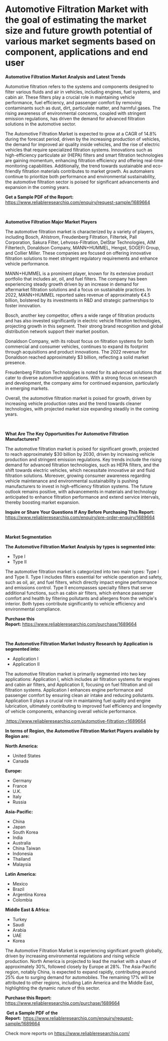 <p><h1>Automotive Filtration Market with the goal of estimating the market size and future growth potential of various market segments based on component, applications and end user</h1></p><p><strong>Automotive Filtration Market Analysis and Latest Trends</strong></p>
<p><p>Automotive filtration refers to the systems and components designed to filter various fluids and air in vehicles, including engines, fuel systems, and cabin air. These filters play a crucial role in maintaining vehicle performance, fuel efficiency, and passenger comfort by removing contaminants such as dust, dirt, particulate matter, and harmful gases. The rising awareness of environmental concerns, coupled with stringent emission regulations, has driven the demand for advanced filtration solutions in the automotive sector.</p><p>The Automotive Filtration Market is expected to grow at a CAGR of 14.8% during the forecast period, driven by the increasing production of vehicles, the demand for improved air quality inside vehicles, and the rise of electric vehicles that require specialized filtration systems. Innovations such as high-efficiency particulate air (HEPA) filters and smart filtration technologies are gaining momentum, enhancing filtration efficiency and offering real-time monitoring capabilities. Additionally, the trend towards sustainable and eco-friendly filtration materials contributes to market growth. As automakers continue to prioritize both performance and environmental sustainability, the automotive filtration sector is poised for significant advancements and expansion in the coming years.</p></p>
<p><strong>Get a Sample PDF of the Report:&nbsp;</strong> <a href="https://www.reliableresearchiq.com/enquiry/request-sample/1689664?utm_campaign=1082&utm_medium=2&utm_source=Github&utm_content=ia&utm_term=07012025&utm_id=automotive-filtration">https://www.reliableresearchiq.com/enquiry/request-sample/1689664</a></p>
<p>&nbsp;</p>
<p><strong>Automotive Filtration Major Market Players</strong></p>
<p><p>The automotive filtration market is characterized by a variety of players, including Bosch, Ahlstrom, Freudenberg Filtration, Filtertek, Pall Corporation, Sakura Filter, Lehvoss-Filtration, DelStar Technologies, AIM Filtertech, Donaldson Company, MANN+HUMMEL, Hengst, SOGEFI Group, and Collier Miller. These companies are focused on offering innovative filtration solutions to meet stringent regulatory requirements and enhance vehicle performance.</p><p>MANN+HUMMEL is a prominent player, known for its extensive product portfolio that includes air, oil, and fuel filters. The company has been experiencing steady growth driven by an increase in demand for aftermarket filtration solutions and a focus on sustainable practices. In 2022, MANN+HUMMEL reported sales revenue of approximately €4.5 billion, bolstered by its investments in R&D and strategic partnerships to foster innovation.</p><p>Bosch, another key competitor, offers a wide range of filtration products and has also invested significantly in electric vehicle filtration technologies, projecting growth in this segment. Their strong brand recognition and global distribution network support their market position. </p><p>Donaldson Company, with its robust focus on filtration systems for both commercial and consumer vehicles, continues to expand its footprint through acquisitions and product innovations. The 2022 revenue for Donaldson reached approximately $3 billion, reflecting a solid market presence.</p><p>Freudenberg Filtration Technologies is noted for its advanced solutions that cater to diverse automotive applications. With a strong focus on research and development, the company aims for continued expansion, particularly in emerging markets.</p><p>Overall, the automotive filtration market is poised for growth, driven by increasing vehicle production rates and the trend towards cleaner technologies, with projected market size expanding steadily in the coming years.</p></p>
<p>&nbsp;</p>
<p><strong>What Are The Key Opportunities For Automotive Filtration Manufacturers?</strong></p>
<p><p>The automotive filtration market is poised for significant growth, projected to reach approximately $30 billion by 2030, driven by increasing vehicle production and stringent emission regulations. Key trends include the rising demand for advanced filtration technologies, such as HEPA filters, and the shift towards electric vehicles, which necessitate innovative air and fluid filtration solutions. Moreover, growing consumer awareness regarding vehicle maintenance and environmental sustainability is pushing manufacturers to invest in high-efficiency filtration systems. The future outlook remains positive, with advancements in materials and technology anticipated to enhance filtration performance and extend service intervals, thereby boosting market expansion.</p></p>
<p><strong>Inquire or Share Your Questions If Any Before Purchasing This Report:</strong> <a href="https://www.reliableresearchiq.com/enquiry/pre-order-enquiry/1689664?utm_campaign=1082&utm_medium=2&utm_source=Github&utm_content=ia&utm_term=07012025&utm_id=automotive-filtration">https://www.reliableresearchiq.com/enquiry/pre-order-enquiry/1689664</a></p>
<p>&nbsp;</p>
<p><strong>Market Segmentation</strong></p>
<p><strong>The Automotive Filtration Market Analysis by types is segmented into:</strong></p>
<p><ul><li>Type I</li><li>Type II</li></ul></p>
<p><p>The automotive filtration market is categorized into two main types: Type I and Type II. Type I includes filters essential for vehicle operation and safety, such as oil, air, and fuel filters, which directly impact engine performance and emissions control. Type II encompasses specialty filters that serve additional functions, such as cabin air filters, which enhance passenger comfort and health by filtering pollutants and allergens from the vehicle's interior. Both types contribute significantly to vehicle efficiency and environmental compliance.</p></p>
<p><strong>Purchase this Report:&nbsp;</strong><a href="https://www.reliableresearchiq.com/purchase/1689664?utm_campaign=1082&utm_medium=2&utm_source=Github&utm_content=ia&utm_term=07012025&utm_id=automotive-filtration">https://www.reliableresearchiq.com/purchase/1689664</a></p>
<p>&nbsp;</p>
<p><strong>The Automotive Filtration Market Industry Research by Application is segmented into:</strong></p>
<p><ul><li>Application I</li><li>Application II</li></ul></p>
<p><p>The automotive filtration market is primarily segmented into two key applications: Application I, which includes air filtration systems for engines and cabin air filters, and Application II, focusing on fuel filtration and oil filtration systems. Application I enhances engine performance and passenger comfort by ensuring clean air intake and reducing pollutants. Application II plays a crucial role in maintaining fuel quality and engine lubrication, ultimately contributing to improved fuel efficiency and longevity of vehicle components, enhancing overall vehicle performance.</p></p>
<p><a href="https://www.reliableresearchiq.com/automotive-filtration-r1689664?utm_campaign=1082&utm_medium=2&utm_source=Github&utm_content=ia&utm_term=07012025&utm_id=automotive-filtration">&nbsp;https://www.reliableresearchiq.com/automotive-filtration-r1689664</a></p>
<p><strong>In terms of Region, the Automotive Filtration Market Players available by Region are:</strong></p>
<p>
    <p> <strong> North America: </strong>
        <ul>
            <li>United States</li>
            <li>Canada</li>
        </ul>
        </p> 
    <p> <strong> Europe: </strong>
        <ul>
            <li>Germany</li>
            <li>France</li>
            <li>U.K.</li>
            <li>Italy</li>
            <li>Russia</li>
        </ul>
        </p> 
    <p> <strong> Asia-Pacific: </strong>
        <ul>
            <li>China</li>
            <li>Japan</li>
            <li>South Korea</li>
            <li>India</li>
            <li>Australia</li>
            <li>China Taiwan</li>
            <li>Indonesia</li>
            <li>Thailand</li>
            <li>Malaysia</li>
        </ul>
        </p> 
    <p> <strong> Latin America: </strong>
        <ul>
            <li>Mexico</li>
            <li>Brazil</li>
            <li>Argentina Korea</li>
            <li>Colombia</li>
        </ul>
        </p> 
    <p> <strong> Middle East & Africa: </strong>
        <ul>
            <li>Turkey</li>
            <li>Saudi</li>
            <li>Arabia</li>
            <li>UAE</li>
            <li>Korea</li>
        </ul>
    </p>
    </p>
<p><p>The Automotive Filtration Market is experiencing significant growth globally, driven by increasing environmental regulations and rising vehicle production. North America is projected to lead the market with a share of approximately 30%, followed closely by Europe at 28%. The Asia-Pacific region, notably China, is expected to expand rapidly, contributing around 25% due to surging demand for automobiles. The remaining 17% will be attributed to other regions, including Latin America and the Middle East, highlighting the dynamic nature of this sector.</p></p>
<p><strong>Purchase this Report: </strong><a href="https://www.reliableresearchiq.com/purchase/1689664?utm_campaign=1082&utm_medium=2&utm_source=Github&utm_content=ia&utm_term=07012025&utm_id=automotive-filtration">https://www.reliableresearchiq.com/purchase/1689664</a></p>
<p>&nbsp;<strong>Get a Sample PDF of the Report:&nbsp;&nbsp;</strong><a href="https://www.reliableresearchiq.com/enquiry/request-sample/1689664?utm_campaign=1082&utm_medium=2&utm_source=Github&utm_content=ia&utm_term=07012025&utm_id=automotive-filtration">https://www.reliableresearchiq.com/enquiry/request-sample/1689664</a></p>
<p><strong></strong></p>
<p>Check more reports on <a href="https://www.reliableresearchiq.com/?utm_campaign=1082&utm_medium=2&utm_source=Github&utm_content=ia&utm_term=07012025&utm_id=automotive-filtration">https://www.reliableresearchiq.com/</a></p>